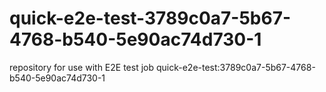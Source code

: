 # quick-e2e-test-3789c0a7-5b67-4768-b540-5e90ac74d730-1
repository for use with E2E test job quick-e2e-test:3789c0a7-5b67-4768-b540-5e90ac74d730-1
